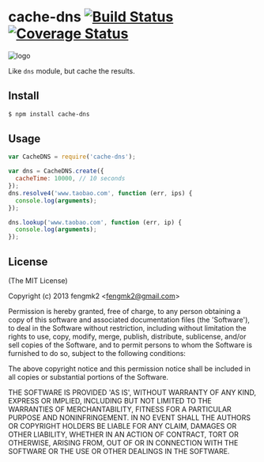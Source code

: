 cache-dns [![Build Status](https://secure.travis-ci.org/fengmk2/cache-dns.png)](http://travis-ci.org/fengmk2/cache-dns) [![Coverage Status](https://coveralls.io/repos/fengmk2/cache-dns/badge.png)](https://coveralls.io/r/fengmk2/cache-dns)
=======

![logo](https://raw.github.com/fengmk2/cache-dns/master/logo.png)

Like `dns` module, but cache the results.

## Install

```bash
$ npm install cache-dns
```

## Usage

```js
var CacheDNS = require('cache-dns');

var dns = CacheDNS.create({
  cacheTime: 10000, // 10 seconds
});
dns.resolve4('www.taobao.com', function (err, ips) {
  console.log(arguments);
});

dns.lookup('www.taobao.com', function (err, ip) {
  console.log(arguments);
});
```

## License 

(The MIT License)

Copyright (c) 2013 fengmk2 &lt;fengmk2@gmail.com&gt;

Permission is hereby granted, free of charge, to any person obtaining
a copy of this software and associated documentation files (the
'Software'), to deal in the Software without restriction, including
without limitation the rights to use, copy, modify, merge, publish,
distribute, sublicense, and/or sell copies of the Software, and to
permit persons to whom the Software is furnished to do so, subject to
the following conditions:

The above copyright notice and this permission notice shall be
included in all copies or substantial portions of the Software.

THE SOFTWARE IS PROVIDED 'AS IS', WITHOUT WARRANTY OF ANY KIND,
EXPRESS OR IMPLIED, INCLUDING BUT NOT LIMITED TO THE WARRANTIES OF
MERCHANTABILITY, FITNESS FOR A PARTICULAR PURPOSE AND NONINFRINGEMENT.
IN NO EVENT SHALL THE AUTHORS OR COPYRIGHT HOLDERS BE LIABLE FOR ANY
CLAIM, DAMAGES OR OTHER LIABILITY, WHETHER IN AN ACTION OF CONTRACT,
TORT OR OTHERWISE, ARISING FROM, OUT OF OR IN CONNECTION WITH THE
SOFTWARE OR THE USE OR OTHER DEALINGS IN THE SOFTWARE.
